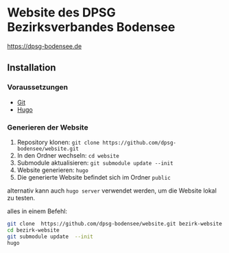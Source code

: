 # Website des DPSG Bezirksverbandes Bodensee

<https://dpsg-bodensee.de>

## Installation

### Voraussetzungen

- [Git](https://git-scm.com/)
- [Hugo](https://gohugo.io/)

### Generieren der Website

1. Repository klonen: `git clone https://github.com/dpsg-bodensee/website.git`
2. In den Ordner wechseln: `cd website`
3. Submodule aktualisieren: `git submodule update --init`
4. Website generieren: `hugo`
5. Die generierte Website befindet sich im Ordner `public`

alternativ kann auch `hugo server` verwendet werden, um die Website lokal zu testen.

alles in einem Befehl:

```bash
git clone  https://github.com/dpsg-bodensee/website.git bezirk-website
cd bezirk-website
git submodule update  --init
hugo
```

